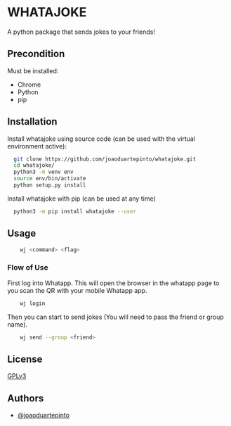 
# WHATAJOKE

A python package that sends jokes to your friends!


## Precondition    

Must be installed:
- Chrome
- Python
- pip

## Installation

Install whatajoke using source code (can be used with the virtual environment active):

```bash
  git clone https://github.com/joaoduartepinto/whatajoke.git
  cd whatajoke/
  python3 -m venv env
  source env/bin/activate
  python setup.py install
```

Install whatajoke with pip (can be used at any time)

```bash
  python3 -m pip install whatajoke --user
```

## Usage

```bash
    wj <command> <flag>
```

### Flow of Use

First log into Whatapp. This will open the browser in the whatapp page to you scan the QR with your mobile Whatapp app.

```bash
    wj login
```

Then you can start to send jokes (You will need to pass the friend or group name).

```bash
    wj send --group <friend>
```
## License

[GPLv3](https://choosealicense.com/licenses/gpl-3.0/)


## Authors

- [@joaoduartepinto](https://www.github.com/joaoduartepinto)


